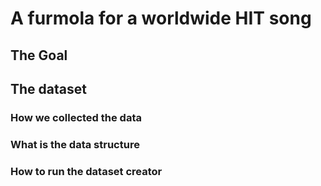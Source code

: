 # A furmola for a worldwide HIT song

## The Goal

## The dataset

### How we collected the data

### What is the data structure

### How to run the dataset creator




